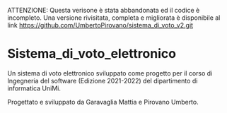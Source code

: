 ATTENZIONE: Questa verisone è stata abbandonata ed il codice è incompleto. Una versione rivisitata, completa e migliorata è disponibile al link https://github.com/UmbertoPirovano/sistema_di_voto_v2.git

# Sistema_di_voto_elettronico
Un sistema di voto elettronico sviluppato come progetto per il corso di Ingegneria del software (Edizione 2021-2022) del dipartimento di informatica UniMi.

Progettato e sviluppato da Garavaglia Mattia e Pirovano Umberto.
